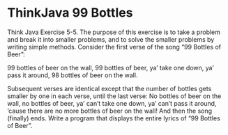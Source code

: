 # ThinkJava 99 Bottles 
 Think Java Exercise 5-5.
 The purpose of this exercise is to take a problem and break it into smaller problems,
 and to solve the smaller problems by writing simple methods. Consider the first verse
 of the song “99 Bottles of Beer”:
 
 99 bottles of beer on the wall,
 99 bottles of beer,
 ya’ take one down, ya’ pass it around,
 98 bottles of beer on the wall.
 
 Subsequent verses are identical except that the number of bottles gets smaller by one
 in each verse, until the last verse:
 No bottles of beer on the wall,
 no bottles of beer,
 ya’ can’t take one down, ya’ can’t pass it around,
 ’cause there are no more bottles of beer on the wall!
 And then the song (finally) ends.
 Write a program that displays the entire lyrics of “99 Bottles of Beer”.
 
